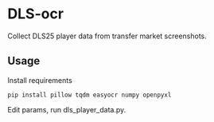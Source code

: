# DLS-ocr
Collect DLS25 player data from transfer market screenshots.

## Usage
Install requirements

```pip install pillow tqdm easyocr numpy openpyxl```

Edit params, run dls_player_data.py.
